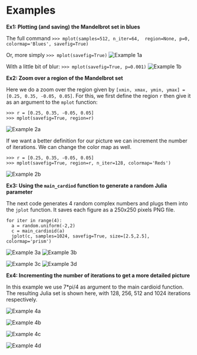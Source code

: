 # Examples

**Ex1: Plotting (and saving) the Mandelbrot set in blues**

The full command
``>>> mplot(samples=512, n_iter=64,  region=None, p=0, colormap='Blues', savefig=True)``

Or, more simply
``>>> mplot(savefig=True)``
![Example 1a](https://i.imgsafe.org/0d52c6399a.png)

With a little bit of blur:
``>>> mplot(savefig=True, p=0.001)``
![Example 1b](https://i.imgsafe.org/0d5301b825.png)

**Ex2: Zoom over a region of the Mandelbrot set**

Here we do a zoom over the region given by ``[xmin, xmax, ymin, ymax] = [0.25, 0.35, -0.05, 0.05]``.
For this, we first define the region ``r`` then give it as an argument to the ``mplot`` function:

```
>>> r = [0.25, 0.35, -0.05, 0.05]
>>> mplot(savefig=True, region=r)
```
![Example 2a](https://i.imgsafe.org/0d5304543a.png)

If we want a better definition for our picture we can increment the number of iterations. We can 
change the color map as well.

```
>>> r = [0.25, 0.35, -0.05, 0.05]
>>> mplot(savefig=True, region=r, n_iter=128, colormap='Reds')
```
![Example 2b](https://i.imgsafe.org/0d531261c8.png)

**Ex3: Using the ``main_cardiod`` function to generate a random Julia parameter**

The next code generates 4 random complex numbers and plugs them into the ``jplot`` function. 
It saves each figure as a 250x250 pixels PNG file.

```
for iter in range(4):
  a = random.uniform(-2,2)
  c = main_cardioid(a)
  jplot(c, samples=1024, savefig=True, size=[2.5,2.5], colormap='prism')
```
![Example 3a](https://i.imgsafe.org/0db1989d4c.png) ![Example 3b](https://i.imgsafe.org/0db19e95e3.png)

![Example 3c](https://i.imgsafe.org/0db1a99792.png) ![Example 3d](https://i.imgsafe.org/0db1b82f89.png)

**Ex4: Incrementing the number of iterations to get a more detailed picture**

In this example we use 7*pi/4 as argument to the main cardioid function. The resulting Julia set is shown here, with
128, 256, 512 and 1024 iterations respectively.

![Example 4a](https://i.imgsafe.org/20223c82f4.png)

![Example 4b](https://i.imgsafe.org/20224ed0e1.png)

![Example 4c](https://i.imgsafe.org/20226b45cc.png)

![Example 4d](https://i.imgsafe.org/20228be55e.png)
